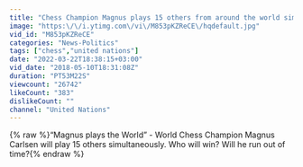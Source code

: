 ```yaml
---
title: "Chess Champion Magnus plays 15 others from around the world simultaneously"
image: "https:\/\/i.ytimg.com\/vi\/M853pKZReCE\/hqdefault.jpg"
vid_id: "M853pKZReCE"
categories: "News-Politics"
tags: ["chess","united nations"]
date: "2022-03-22T18:38:15+03:00"
vid_date: "2018-05-10T18:31:08Z"
duration: "PT53M22S"
viewcount: "26742"
likeCount: "383"
dislikeCount: ""
channel: "United Nations"
---
```

{% raw %}“Magnus plays the World” - World Chess Champion Magnus Carlsen will play 15 others simultaneously.  Who will win? Will he run out of time?{% endraw %}
